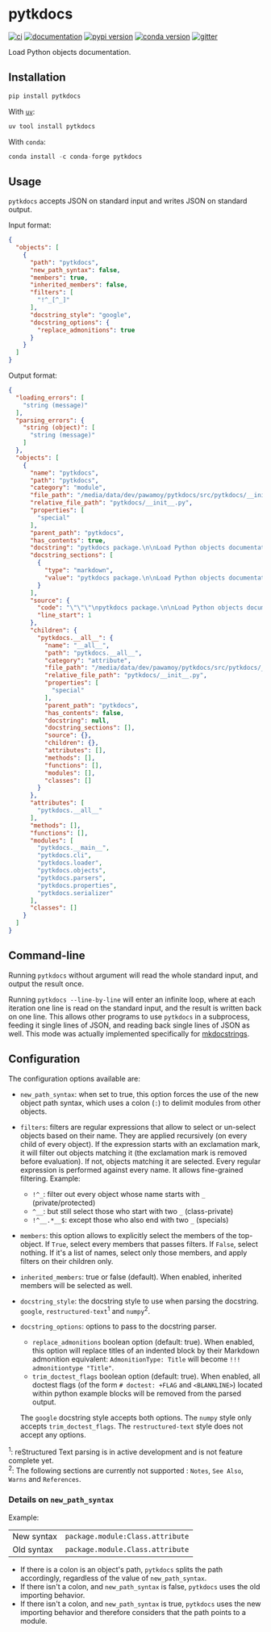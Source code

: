# pytkdocs

[![ci](https://github.com/mkdocstrings/pytkdocs/workflows/ci/badge.svg)](https://github.com/mkdocstrings/pytkdocs/actions?query=workflow%3Aci)
[![documentation](https://img.shields.io/badge/docs-mkdocs-708FCC.svg?style=flat)](https://mkdocstrings.github.io/pytkdocs/)
[![pypi version](https://img.shields.io/pypi/v/pytkdocs.svg)](https://pypi.org/project/pytkdocs/)
[![conda version](https://img.shields.io/conda/vn/conda-forge/pytkdocs)](https://anaconda.org/conda-forge/pytkdocs)
[![gitter](https://badges.gitter.im/join%20chat.svg)](https://app.gitter.im/#/room/#pytkdocs:gitter.im)

Load Python objects documentation.

## Installation

```bash
pip install pytkdocs
```

With [`uv`](https://docs.astral.sh/uv/):

```bash
uv tool install pytkdocs
```

With `conda`:
```python
conda install -c conda-forge pytkdocs
```

## Usage

`pytkdocs` accepts JSON on standard input and writes JSON on standard output.

Input format:

```json
{
  "objects": [
    {
      "path": "pytkdocs",
      "new_path_syntax": false,
      "members": true,
      "inherited_members": false,
      "filters": [
        "!^_[^_]"
      ],
      "docstring_style": "google",
      "docstring_options": {
        "replace_admonitions": true
      }
    }
  ]
}
```

Output format:

```json
{
  "loading_errors": [
    "string (message)"
  ],
  "parsing_errors": {
    "string (object)": [
      "string (message)"
    ]
  },
  "objects": [
    {
      "name": "pytkdocs",
      "path": "pytkdocs",
      "category": "module",
      "file_path": "/media/data/dev/pawamoy/pytkdocs/src/pytkdocs/__init__.py",
      "relative_file_path": "pytkdocs/__init__.py",
      "properties": [
        "special"
      ],
      "parent_path": "pytkdocs",
      "has_contents": true,
      "docstring": "pytkdocs package.\n\nLoad Python objects documentation.",
      "docstring_sections": [
        {
          "type": "markdown",
          "value": "pytkdocs package.\n\nLoad Python objects documentation."
        }
      ],
      "source": {
        "code": "\"\"\"\npytkdocs package.\n\nLoad Python objects documentation.\n\"\"\"\n\nfrom typing import List\n\n__all__: List[str] = []\n",
        "line_start": 1
      },
      "children": {
        "pytkdocs.__all__": {
          "name": "__all__",
          "path": "pytkdocs.__all__",
          "category": "attribute",
          "file_path": "/media/data/dev/pawamoy/pytkdocs/src/pytkdocs/__init__.py",
          "relative_file_path": "pytkdocs/__init__.py",
          "properties": [
            "special"
          ],
          "parent_path": "pytkdocs",
          "has_contents": false,
          "docstring": null,
          "docstring_sections": [],
          "source": {},
          "children": {},
          "attributes": [],
          "methods": [],
          "functions": [],
          "modules": [],
          "classes": []
        }
      },
      "attributes": [
        "pytkdocs.__all__"
      ],
      "methods": [],
      "functions": [],
      "modules": [
        "pytkdocs.__main__",
        "pytkdocs.cli",
        "pytkdocs.loader",
        "pytkdocs.objects",
        "pytkdocs.parsers",
        "pytkdocs.properties",
        "pytkdocs.serializer"
      ],
      "classes": []
    }
  ]
}
```

## Command-line

Running `pytkdocs` without argument will read the whole standard input,
and output the result once.

Running `pytkdocs --line-by-line` will enter an infinite loop,
where at each iteration one line is read on the standard input,
and the result is written back on one line.
This allows other programs to use `pytkdocs` in a subprocess,
feeding it single lines of JSON, and reading back single lines of JSON as well.
This mode was actually implemented specifically for
[mkdocstrings](https://github.com/pawamoy/mkdocstrings).

## Configuration

The configuration options available are:

- `new_path_syntax`: when set to true, this option forces the use of the new object path syntax,
  which uses a colon (`:`) to delimit modules from other objects.

- `filters`: filters are regular expressions that allow to select or un-select objects based on their name.
  They are applied recursively (on every child of every object).
  If the expression starts with an exclamation mark,
  it will filter out objects matching it (the exclamation mark is removed before evaluation).
  If not, objects matching it are selected.
  Every regular expression is performed against every name.
  It allows fine-grained filtering. Example:

    - `!^_`: filter out every object whose name starts with `_` (private/protected)
    - `^__`: but still select those who start with two `_` (class-private)
    - `!^__.*__$`: except those who also end with two `_` (specials)

- `members`: this option allows to explicitly select the members of the top-object.
  If `True`, select every members that passes filters. If `False`, select nothing.
  If it's a list of names, select only those members, and apply filters on their children only.

- `inherited_members`: true or false (default). When enabled, inherited members will be selected as well.

- `docstring_style`: the docstring style to use when parsing the docstring. `google`, `restructured-text`<sup>1</sup> and `numpy`<sup>2</sup>.

- `docstring_options`: options to pass to the docstring parser.
    - `replace_admonitions` boolean option (default: true). When enabled, this option will
      replace titles of an indented block by their Markdown admonition equivalent:
      `AdmonitionType: Title` will become `!!! admonitiontype "Title"`.
    - `trim_doctest_flags` boolean option (default: true). When enabled, all doctest
      flags (of the form `# doctest: +FLAG` and `<BLANKLINE>`) located within python
      example blocks will be removed from the parsed output.

    The `google` docstring style accepts both options. The `numpy` style only accepts `trim_doctest_flags`. The `restructured-text` style does not accept any options.

<sup>1</sup>: reStructured Text parsing is in active development and is not feature complete yet.</br>
<sup>2</sup>: The following sections are currently not supported : `Notes`, `See Also`, `Warns` and `References`.

### Details on `new_path_syntax`

Example:

<table>
  <tr>
      <td>New syntax</td>
      <td><code>package.module:Class.attribute</code></td>
  </tr>
  <tr>
      <td>Old syntax</td>
      <td><code>package.module.Class.attribute</code></td>
  </tr>
</table>

- If there is a colon is an object's path, `pytkdocs` splits the path accordingly,
  regardless of the value of `new_path_syntax`.
- If there isn't a colon, and `new_path_syntax` is false, `pytkdocs` uses the
  old importing behavior.
- If there isn't a colon, and `new_path_syntax` is true, `pytkdocs` uses the new
  importing behavior and therefore considers that the path points to a module.
